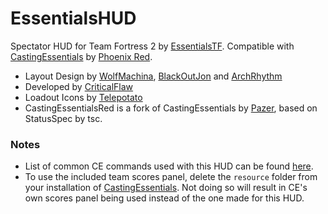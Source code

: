 # EssentialsHUD

Spectator HUD for Team Fortress 2 by [EssentialsTF](https://essentials.tf/). Compatible with [CastingEssentials](https://github.com/dalegaard/CastingEssentials/releases) by [Phoenix Red](https://github.com/dalegaard).

- Layout Design by [WolfMachina](https://twitter.com/WolfMachina), [BlackOutJon](https://twitter.com/BlackOutJon) and [ArchRhythm](https://twitter.com/ArchRhythm)
- Developed by [CriticalFlaw](https://twitter.com/CriticalFlaw_)
- Loadout Icons by [Telepotato](https://twitter.com/telepotato)
- CastingEssentialsRed is a fork of CastingEssentials by [Pazer](https://github.com/PazerOP), based on StatusSpec by tsc.

### Notes
- List of common CE commands used with this HUD can be found [here](https://github.com/CriticalFlaw/essentialsHUD/wiki/Common-Commands).
- To use the included team scores panel, delete the `resource` folder from your installation of [CastingEssentials](https://github.com/dalegaard/CastingEssentials/releases). Not doing so will result in CE's own scores panel being used instead of the one made for this HUD.
